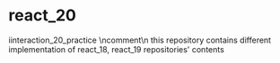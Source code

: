# react_20
iinteraction_20_practice \ncomment\n this repository contains different implementation of react_18, react_19 repositories' contents
